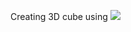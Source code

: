 Creating 3D cube using
![](http://i1254.photobucket.com/albums/hh605/aai21/github/cube_zps77043e77.jpg)
